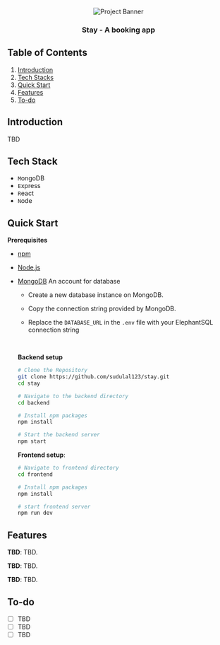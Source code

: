 <div align="center">
  <br />
    <a>
      <img src="" alt="Project Banner">
    </a>
  <br />
  <h3 align="center">Stay - A booking app</h3>
</div>

## <a name="table">Table of Contents</a>

1. [Introduction](#introduction)
2. [Tech Stacks](#tech-stacks)
3. [Quick Start](#quick-start)
4. [Features](#features)
5. [To-do](#to-do)

## <a name="introduction"> Introduction </a>

TBD

## <a name="tech-stacks"> Tech Stack </a>

- `M`ongoDB
- `E`xpress
- `R`eact
- `N`ode

## <a name="quick-start"> Quick Start </a>

**Prerequisites**

- [npm](https://www.npmjs.com/)
- [Node.js](https://nodejs.org/en)
- [MongoDB](https://www.mongodb.com/) An account for database
  - Create a new database instance on MongoDB.
  - Copy the connection string provided by MongoDB.

  - Replace the `DATABASE_URL` in the `.env` file with your ElephantSQL connection string

  <br/>

  **Backend setup**

  ```bash
  # Clone the Repository
  git clone https://github.com/sudulal123/stay.git
  cd stay

  # Navigate to the backend directory
  cd backend

  # Install npm packages
  npm install

  # Start the backend server
  npm start
  ```

  **Frontend setup**:

  ```bash
  # Navigate to frontend directory
  cd frontend

  # Install npm packages
  npm install

  # start frontend server
  npm run dev
  ```

## <a name="features"> Features </a>

**TBD**: TBD.

**TBD**: TBD.

**TBD**: TBD.

## <a name="to-do"> To-do </a>

- [ ] TBD
- [ ] TBD
- [ ] TBD

